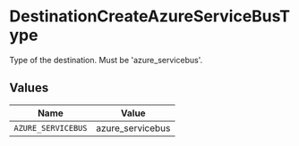 # DestinationCreateAzureServiceBusType

Type of the destination. Must be 'azure_servicebus'.


## Values

| Name               | Value              |
| ------------------ | ------------------ |
| `AZURE_SERVICEBUS` | azure_servicebus   |